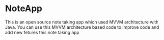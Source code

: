 # NoteApp
This is an open source note taking app which used MVVM architecture with Java. You can use this MVVM architecture based code to improve code and add new fetures this note taking app
